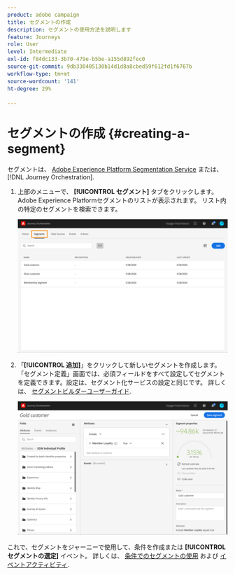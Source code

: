 ```yaml
---
product: adobe campaign
title: セグメントの作成
description: セグメントの使用方法を説明します
feature: Journeys
role: User
level: Intermediate
exl-id: f84dc133-3b70-479e-b5be-a155d892fec0
source-git-commit: 9db330405130b14d1d8a8cbed59f612fd1f6767b
workflow-type: tm+mt
source-wordcount: '141'
ht-degree: 29%

---
```


# セグメントの作成 {#creating-a-segment}

セグメントは、 [Adobe Experience Platform Segmentation Service](https://experienceleague.adobe.com/docs/experience-platform/segmentation/home.html?lang=ja) または、 [!DNL Journey Orchestration].

1. 上部のメニューで、 **[!UICONTROL セグメント]** タブをクリックします。 Adobe Experience Platformセグメントのリストが表示されます。 リスト内の特定のセグメントを検索できます。

   ![](../assets/segment1.png)

1. 「**[!UICONTROL 追加]**」をクリックして新しいセグメントを作成します。「セグメント定義」画面では、必須フィールドをすべて設定してセグメントを定義できます。設定は、セグメント化サービスの設定と同じです。 詳しくは、 [セグメントビルダーユーザーガイド](https://experienceleague.adobe.com/docs/experience-platform/segmentation/pql/overview.html?lang=ja).

   ![](../assets/segment2.png)

これで、セグメントをジャーニーで使用して、条件を作成または **[!UICONTROL セグメントの選定]** イベント。 詳しくは、 [条件でのセグメントの使用](../segment/using-a-segment.md) および [イベントアクティビティ](../building-journeys/segment-qualification-events.md).
